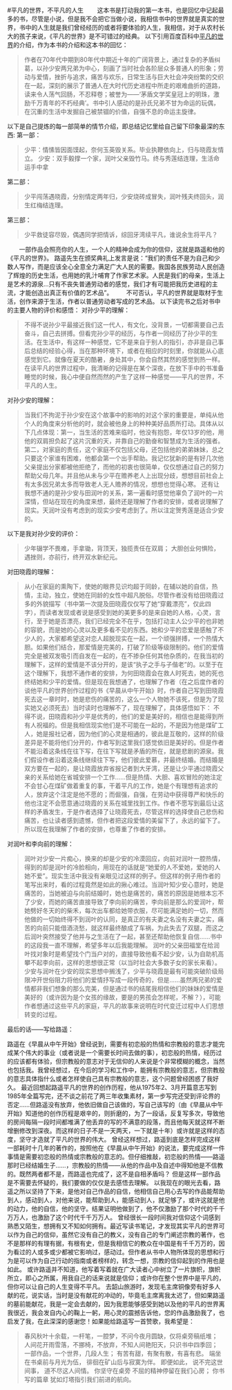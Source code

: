 #平凡的世界，不平凡的人生
&#160; &#160; &#160; &#160;这本书是打动我的第一本书，也是回忆中记起最多的书，尽管是小说，但是我不会把它当做小说，我相信书中的世界就是真实的世界，书中的人生就是我们曾经经历的或者将要体验的人生，我相信，对于从农村长大的孩子来说，《平凡的世界》是不可错过的经典。
以下引用百度百科中[平凡的世界](https://baike.baidu.com/item/%E5%B9%B3%E5%87%A1%E7%9A%84%E4%B8%96%E7%95%8C/166)的介绍，作为本书的介绍和这本书的回忆：
>作者在70年代中期到80年代中期近十年的广阔背景上，通过复杂的矛盾纠葛，以孙少安两兄弟为中心，刻画了当时社会各阶层众多普通人的形象；劳动与爱情，挫折与追求，痛苦与欢乐，日常生活与巨大社会冲突纷繁的交织在一起，深刻的展示了普通人在大时代历史进程中所走的艰难曲折的道路，读来令人荡气回肠，不忍释卷；被誉为——‘茅盾文学奖皇冠上的明珠，激励千万青年的不朽经典’。书中引人感动的是孙氏兄弟不甘为命运的玩偶，在沉重的生活中发掘自己被禁锢的价值，自强不息的命运主旋律。

以下是自己提炼的每一部简单的情节介绍，即总结记忆里给自己留下印象最深的东西:
第一部：

> 少平：情愫皆因面馍起，奈何玉英毁关系。毕业执鞭依向上，归与晓霞友情立。
> 少安：双手毅撑一个家，润叶父亲毁竹马。终与秀莲结连理，生活命运手中拿

第二部：
>少平闯荡遇晓霞，分别情定两年归，少安烧砖成冒失，润叶残夫终回头，润生红梅结连理。

第三部：
>少平救徒容尽毁，偶遇同学把情诉，综回牙湾续平凡，谁说余生将平凡？

&#160; &#160; &#160; &#160;一部作品会照亮你的人生，一个人的精神会成为你的信仰，这就是路遥和他的《平凡的世界》。
路遥先生在颁奖典礼上发言是说：“我们的责任不是为自己和少数人写作，而是应该全心全意全力满足广大人民的需要。我国各民族劳动人民创造了辉煌的历史生活，也用她的乳汁哺育了作家艺术家。人民是我们的母亲，生活上是艺术的源泉…只有不丧失普通劳动者的感觉，我们才有可能把我历史进程的主流，才能创造出真正有价值的艺术品”。
&#160; &#160; &#160; &#160;不可否认，平凡的世界就是取材于生活，创作来源于生活，作者以普通劳动者写成的艺术品。
以下读完书之后对书中的主要人物的评价和感悟：
对孙少平的理解：

>不得不说孙少平最接近我们这一代人，有文化，没背景，一切都需要自己去奋斗，自己去拼搏。但看完孙少平的经历，与作者一同经历了孙少平的生活。在生活中，有这样一种感觉，它不是来自于别人的指引，亦非是自己事后总结的经验心得，当在那种环境下，或者在相应的时刻里，你就能从心底感觉到它。就像在夏天的酷暑，身处其中，你会自然其然的感觉到热一样。在读平凡的世界过程中，我清晰的记得是在某个深夜，在放下手中的书准备睡觉的时候，我心中便自然而然的产生了这样一种感觉——平凡的世界，不平凡的人生。

对孙少安的理解：
>当我们不拘泥于孙少安在这个故事中的影响的对这个家的重要是，单纯从他个人的角度来分析他的时，就会被他身上的种种美好品质所打动。具体从以下几点体现：第一，当生活的苦难来临时，他没有抱怨，年仅13岁的他，用他的双肩担负起了这片沉重的天，并靠自己的勤奋和智慧成为生活的强者。第二，对家庭的责任，这个家庭不仅包括父母，还包括他的弟弟妹妹，总之只要这个家谁有困难，他都会第一个出手帮助。我记忆犹新的是有好几次他父亲提出分家都被他拒绝了，而他的初衷也很简单，仅仅想通过自己的努力帮助父母几年。并且他从未与少平在赡养老人上出现分歧，想想目前社会上有太多因兄弟太多而导致老人无人赡养的情况，想想也觉得心寒。
还有让我想不通的是孙少安与田润叶的关系，第一遍看时感觉他辜负了润叶的一片深情，但站在现在的角度来想，最终还是理解了作者的安排，或者说理解了现实。天润叶没有考虑到的现实少安考虑到了。所以注定贺秀莲是适合少安的。

以下是我对孙少安的评价：
>少年辍学不畏难，手拿锄，背顶天，独揽责任在双肩；
大胆创业何惧险，遇挫则，亦前行，终开双水新纪元。


对田晓霞的理解：

>从小在家庭的熏陶下，使她的眼界见识均超于同龄，在辅以她的自信，热情，主动，独立，使她在同龄的女性中超凡脱俗。尽管作者没有给田晓霞过多的外貌描写（书中第一次提及田晓霞仅仅写了她“穿戴漂亮”，仅此四字），而读者发现或者说是感受到她的美更多的是来自她的人格，心灵，言行，至于她是否漂亮，我们已经完全不在乎，包括打动主人公少平的也非她的容貌，而是她的心灵以及更多看不见的东西。她和少平的恋爱是感触了不少人的，大家都希望这对恋人超脱现实在一起，一个顽强拼搏，一个热情大胆。如果他们结合，那爱情是完美的，打破了阶级等级限制的。他们的爱情完全是被双发吸引而自发在一起的，在不掺杂任何其他杂质的，在我当初的理解下，这样的爱情是不该分开的，是该“执子之手与子偕老”的。以至于在这个理解下，我想不通作者的安排，为何田晓霞会在救人时死去，她的死也终结她和少平的爱情。但是现在我想通了，也理解了作者（在之后度作者的谈他平凡的世界创作过程的书《早晨从中午开始》时，作者自己写到田晓霞死去这一章时时，她是悲伤的痛苦的，这么一个人物她不该死，但是为了现实她又必须死去）当时读时也理解不了，现在理解了，具体感悟如下：
不得不说，田晓霞和孙少平是优秀的，他们的爱是美好的，相信也是能得到所有人祝福的。但是我相信现实他们是不可能在一起的，不是因为他是煤矿工人，她是报社记者，因为他们的心灵是相通的，彼此是互敬的，这样的阶级差异是不能将他们分开的，作者写到这里我们感觉依旧是美好的。但是作者不能沿着这条线在往下写，在往下写就是矛盾的所在，就是悲剧的源泉。我们假设作者沿着这条线继续往下写，他们彼此爱慕，并最终结婚。而结婚是双方要在一起的，是让晓霞放弃省报记者到大牙湾，还是让少平通过晓霞父亲的关系给她在省城安排一个工作……但是热情、大胆、喜欢冒险的她注定不会甘心在煤矿做着重复的事，干着平凡的工作，她是个有理想有追求的人，放弃这个注定是他不愿的；而倔强，自强，在劳动中获得尊严和快乐的他也注定不会愿意通过晓霞的关系在城里找到工作。作者不愿写到最后让这样的矛盾发生，于是作者选择了让晓霞死去，尽管这样的选择使自己悲伤和痛苦，也让读者感到遗憾，但作者把这段爱情的美留下了，永远的留下了。所以现在我理解了作者的安排，也尊重了作者的安排。

对润叶和李向前的理解：

>润叶对少安一片痴心，换来的却是少安的冷漠回应，向前对润叶一腔热情，得到的却是润叶的冷脸相向，用现在的话就是“她爱的人不爱她，爱她的人她不爱”。现实生活中我没有亲眼见过这样的例子。但这样的例子用作者的笔写出来时，看的过程竟然是如此的揪心难过。当润叶知少安心意时，她是痛苦的，当她被迫与向前结婚时，她也是痛苦的，痛苦的原因是她根本忘不了少安，而她的痛苦直接导致了李向前的痛苦，李向前是那么的爱润叶，帮她劈好冬天的的柴禾，每次出车都给她带衣服，尽可能满足她的一切，然而他做的一切始终得不到润叶的认同，是真正的有夫妻之名没有夫妻之实，痛苦的向前只能借酒浇愁，就这样最终酿成了车祸，为此失去了双腿，而这之后润叶突然接受了他并与之生活在了一起，甚至还帮助他恢复自信……书中的这段我一直不理解，希望多年以后我能理解。
润叶的父亲田福堂在给润叶找对象时是希望找个门当户对的，直接导致他看不起少安，认为自助机高攀不起李向前，这样的思想很正常（以当时社会大多数子女的家长来看）。少安与润叶在少安的现实思想中搁浅了，少平与晓霞是最有可能突破阶级局限冲开世俗阻力将他们的爱情抒写成一段传奇的，但是……虽然两兄弟的爱情都非我们想象的那么完美，但是通过书的结尾我相信他们的妹妹的爱情是美好的（或许因为是个女孩的缘故，要是的男孩会怎样呢，不解？），可能作者想通过这些平凡的家庭，平凡的故事来说明在时代变迁过程中人们思想转变的过程。

最后的话——写给路遥：

路遥在《早晨从中午开始》曾经说到，需要有初恋般的热情和宗教般的意志才能完成某个伟大的事业（或者说是一个需要长时间去做的事），初恋般的热情，经历过的应该都有体验，但宗教般的意志对于无信仰的人来说是个非常模糊的概念，当然也包括我。我曾经想过，在今后的学习和工作中，能拥有宗教般的意志，但宗教般的意志具体指什么或者怎样使自己具有宗教般的意志，这个问题曾经困惑了我好久。
最近回想起路遥平凡的世界的创作历程，他从1975年2、3月开篇意志写到1985年全篇写完，还不谈之前花了两三年收集素材，第一步写完还受到评论界的否定……但路遥没有放弃，他依旧做自己该做的，写自己该写的（由《早晨从中午开始》知道他的创作历程是艰辛的，则折磨的，为了一段话，反复写多次，导致他的房间每隔一段时间都堆满了他丢弃的写的不满意的段落，而且他每天就这样不断增删修改到深夜。而这样的日子不是一天两天，一下就是十年）或许就是这样的态度，坚守才造就了平凡的世界的伟大。
曾经这样想过，路遥到底是怎样完成这样一部耗时十几年的著作的，按照他在《早晨从中午开始》的说法，要完成这样一件事情是需要初恋般的热情或宗教般的意志的。但仔细推敲，初恋般的热情——路遥那时已经结婚生子……，宗教般的热情——从他的作品中及自述中得知他是不信教的。既然两者都不是，而路遥也完成了，这不是自相矛盾吗？
但是这样一部作品是不需要去怀疑的，我们要做的仅仅是去感悟去理解。
以我现在的眼光去看，路遥之所以坚持了下来，是他对自己作品的自信，他相信自己用心去写的作品能帮助到人，感动到人，对他来说，能帮助到人，能感动到人，就足够了，或许这就是他的动力，他的自信，他的坚守。结果证明他做到了，他不仅激励了那个时代的千千万万人，也激励了这个时代千千万万人。
曾经很长一段时间我对信仰这个词感到熟悉又陌生，想拥有又不知如何拥有。最近写读书笔记，才发现其实平凡的世界可以作为自己的信仰，虽然它没有自己的教义，没有自己的专门阐述宗教的著作，也不是那样的有理有据，有根有史，但是我相信它的教众在中国是有千千万万的，因为看过的人或多或少都被它影响过，感动过。但作者从书中人物所体现的思想和行为是可以作为自己行动的指南或者榜样的，转念一想，宗教的信仰起到的作用也是如此。
或许路遥并不知道，他写着写着就在广大读者心中树立了一片旗帜，旗帜所立，即心之所属，用我自己的话来说就是信仰；或许你在整个世界中是平凡的，但你可以让自己的人生变得不平凡。
去韶山旅游时，发现毛主席铜像旁有好多人献的花，说实话，当时是没有献花的冲动的，毕竟毛主席离我太迟了，但如果路遥的墓前能献花，我是一定会去献的，因为我恩能够感受到她以及他的平凡的世界离我很近，我会发自内心的鞠上一躬，用心灵的震撼告诉他，您的作品激励我了，也启发了我，在此深深的感谢您！如果能给路遥写一首赞歌，我希望是：
>春风秋叶十余载，一杆笔，一腔梦，不问今夜月圆缺，仅将桌旁稿纸堆；
> 人间花开雨雪落，不挪椅，不放弃，不知人间艳阳天，只识书中四季回；
> 一部作品，一个世界，几段人生；
> 有苦有甜，有聚有散，有喜有悲。
> 端坐在书桌前与月光为伍，
> 徘徊在矿山后与寂寞为伴。
> 即便如此，
> 说不完这世间事，
> 道不尽这人间情。
> 你坚守在桌旁
> 不屈的精神停留在我们心房；
> 你书写的篇章
> 犹如灯塔指引我们前进的航向。
